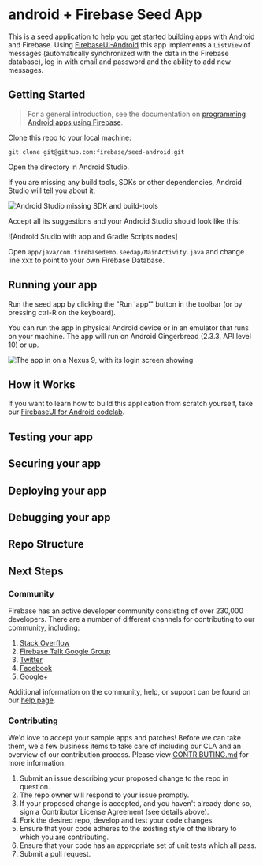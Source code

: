 android + Firebase Seed App
=========================

This is a seed application to help you get started building apps with [Android](https://www.android.com/) and Firebase.
Using [FirebaseUI-Android](https://github.com/firebase/FirebaseUI-Android/) this app implements a `ListView` of messages (automatically synchronized with the data in
the Firebase database), log in with email and password and the ability to add new messages.

## Getting Started

> For a general introduction, see the documentation on [programming Android apps using Firebase](https://www.firebase.com/docs/android/).

Clone this repo to your local machine:

```
git clone git@github.com:firebase/seed-android.git
```

Open the directory in Android Studio.

If you are missing any build tools, SDKs or other dependencies, Android Studio will tell you about it.

![Android Studio missing SDK and build-tools]()

Accept all its suggestions and your Android Studio should look like this:

![Android Studio with app and Gradle Scripts nodes]

Open `app/java/com.firebasedemo.seedap/MainActivity.java` and change line xxx to point to your own Firebase Database.

## Running your app

Run the seed app by clicking the "Run 'app'" button in the toolbar (or by pressing ctrl-R on the keyboard).

You can run the app in physical Android device or in an emulator that runs on your machine.
The app will run on Android Gingerbread (2.3.3, API level 10) or up.

![The app in on a Nexus 9, with its login screen showing]()

## How it Works

If you want to learn how to build this application from scratch yourself, take our [FirebaseUI for Android codelab](https://github.com/firebase/FirebaseUI-Android/tree/master/codelabs/chat).

## Testing your app

## Securing your app

## Deploying your app

## Debugging your app

## Repo Structure

## Next Steps

### Community

Firebase has an active developer community consisting of over 230,000 developers. There are a number of different channels for contributing to our community, including:

1. [Stack Overflow](http://www.stackoverflow.com/tags/firebase)
1. [Firebase Talk Google Group](https://groups.google.com/forum/#!forum/firebase-talk)
1. [Twitter](https://twitter.com/firebase)
1. [Facebook](https://www.facebook.com/Firebase)
1. [Google+](http://plus.google.com/115330003035930967645)

Additional information on the community, help, or support can be found on our [help page](https://www.firebase.com/docs/help/).

### Contributing

We'd love to accept your sample apps and patches! Before we can take them, we a few business items to take care of including our CLA and an overview of our contribution process. Please view [CONTRIBUTING.md](https://github.com/firebase/seed-android/blob/master/CONTRIBUTING.md) for more information.

1. Submit an issue describing your proposed change to the repo in question.
1. The repo owner will respond to your issue promptly.
1. If your proposed change is accepted, and you haven't already done so, sign a
   Contributor License Agreement (see details above).
1. Fork the desired repo, develop and test your code changes.
1. Ensure that your code adheres to the existing style of the library to which
   you are contributing.
1. Ensure that your code has an appropriate set of unit tests which all pass.
1. Submit a pull request.
